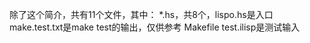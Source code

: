 除了这个简介，共有11个文件，其中：
    *.hs，共8个，lispo.hs是入口
    make.test.txt是make test的输出，仅供参考
    Makefile
    test.ilisp是测试输入
